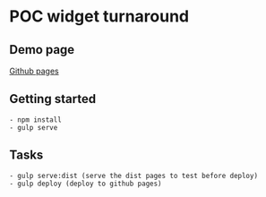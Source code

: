 # POC widget turnaround

## Demo page

[Github pages](https://sqli.github.io/POC-widget-turnaround/SWAN/)

## Getting started
    - npm install
    - gulp serve 

## Tasks
    - gulp serve:dist (serve the dist pages to test before deploy)
    - gulp deploy (deploy to github pages)
